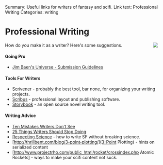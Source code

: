 Summary: Useful links for writers of fantasy and scifi.
Link text: Professional Writing
Categories: writing

# Professional Writing

<img src="/attachments/art/quill.png" align="right" class="hide-for-small" />

How do you make it as a writer? Here's some suggestions.

#### Going Pro

* [Jim Baen's Universe - Submission Guidelines](http://www.baensuniverse.com/subguide.html)

#### Tools For Writers

* [Scrivener](http://www.literatureandlatte.com/) - probably the best tool, bar none, for organizing your writing projects.
* [Scribus](http://www.scribus.net/canvas/Scribus) - professional layout and publishing software.
* [Storybook](http://www.novelist.ch/joomla/) - an open source novel writing tool.

#### Writing Advice

* [Ten Mistakes Writers Don't See](http://www.holtuncensored.com/hu/the-ten-mistakes/)
* [25 Things Writers Should Stop Doing](http://terribleminds.com/ramble/2012/01/03/25-things-writers-should-stop-doing/)
* [Respecting Science](http://www.projectrho.com/public_html/rocket/respectscience.php) - how to write SF without breaking science.
* [http://thrillbent.com/blog/3-point-plotting/](3-Point Plotting) - hints on serialized content
* [http://www.projectrho.com/public_html/rocket/crossindex.php Atomic Rockets] - ways to make your scifi content not suck.
